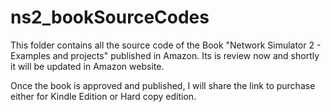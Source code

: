# ns2_bookSourceCodes

This folder contains all the source code of the Book "Network Simulator 2 - Examples and projects" published in Amazon. Its is review now and shortly it will be updated in Amazon website. 

Once the book is approved and published, I will share the link to purchase either for Kindle Edition or Hard copy edition.
